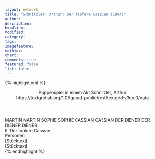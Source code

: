 ```yaml
---
layout: network
title: "Schnitzler, Arthur: Der tapfere Cassian (1904)"
author:
description:
headline:
modified:
category:
tags:
imagefeature:
mathjax:
chart:
comments: true
featured: false
list: false
---
```

{% highlight xml %}
<?xml-model href="https://raw.githubusercontent.com/DLiNa/project/master/rules/lina.rnc"?><?xml-model href="https://raw.githubusercontent.com/DLiNa/project/master/rules/lina.sch"?>
<play xmlns="http://lina.digital">
  <header>
    <title>Der tapfere Cassian</title>
    <subtitle>Puppenspiel in einem Akt</subtitle>
    <genretitle/>
    <author>Schnitzler, Arthur</author>
  	<date when="1902" type="written"/>
  	<date when="1906" type="print"/>
  	<date when="1904" type="premiere"/>
  	<source>https://textgridlab.org/1.0/tgcrud-public/rest/textgrid:v3qp.0/data</source>
  </header>
  <personae>
    <character>
      <name>MARTIN</name>
      <alias xml:id="martin">
        <name>MARTIN</name>
      </alias>
    </character>
    <character>
      <name>SOPHIE</name>
      <alias xml:id="sophie">
        <name>SOPHIE</name>
      </alias>
    </character>
    <character>
      <name>CASSIAN</name>
      <alias xml:id="cassian">
        <name>CASSIAN</name>
      </alias>
    </character>
    <character>
      <name>DER DIENER</name>
      <alias xml:id="der_diener">
        <name>DER DIENER</name>
      </alias>
    	<alias xml:id="diener">
    		<name>DIENER</name>
    	</alias>
    </character>
  </personae>
  <text>
    <div>
      <head>II. Der tapfere Cassian</head>
    </div>
    <div>
      <head>Personen</head>
    </div>
    <div>
      <head>[Stücktext]</head>
      <div>
        <head>[Stücktext]</head>
        <sp who="#martin">
          <amount n="127" unit="speech_acts"/>
          <amount n="1922" unit="words"/>
          <amount n="95" unit="lines"/>
          <amount n="10564" unit="chars"/>
        </sp>
        <sp who="#sophie">
          <amount n="72" unit="speech_acts"/>
          <amount n="937" unit="words"/>
          <amount n="58" unit="lines"/>
          <amount n="5167" unit="chars"/>
        </sp>
        <sp who="#cassian">
          <amount n="82" unit="speech_acts"/>
          <amount n="1600" unit="words"/>
          <amount n="56" unit="lines"/>
          <amount n="8945" unit="chars"/>
        </sp>
        <sp who="#der_diener">
          <amount n="1" unit="speech_acts"/>
          <amount n="6" unit="words"/>
          <amount n="1" unit="lines"/>
          <amount n="28" unit="chars"/>
        </sp>
        <sp who="#diener">
          <amount n="4" unit="speech_acts"/>
          <amount n="37" unit="words"/>
          <amount n="3" unit="lines"/>
          <amount n="242" unit="chars"/>
        </sp>
      </div>
    </div>
  </text>
</play>
{% endhighlight %}